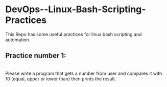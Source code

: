 # DevOps--Linux-Bash-Scripting-Practices
This Repo has some useful practices for linux bash scripting and automation.

## Practice number 1:
<br>
Please write a program that gets a number from user and compares it with 10 (equal, upper or lower than) then prints the result.

